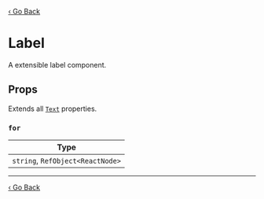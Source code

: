 [‹ Go Back](README.md)

# Label
A extensible label component.

## Props

Extends all [`Text`](Text.md) properties.

### `for`

| Type                             |
|----------------------------------|
| `string`, `RefObject<ReactNode>` |

---

[‹ Go Back](README.md)
